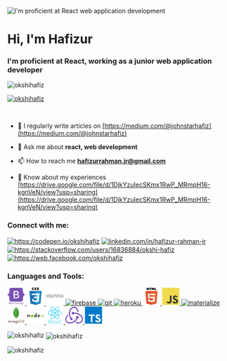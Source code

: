 
![I'm proficient at React web application development](https://i.ibb.co/xYg7C8B/Hafizur-Rahman.png)

<h1 align="left">Hi, I'm Hafizur</h1>
<h3 align="left">I'm proficient at React, working as a junior web application developer</h3>

<p align="left"> <img src="https://komarev.com/ghpvc/?username=okshihafiz&label=Profile%20views&color=0e75b6&style=flat" alt="okshihafiz" /> </p>

<p> <a href="https://github.com/ryo-ma/github-profile-trophy"><img src="https://github-profile-trophy.vercel.app/?username=okshihafiz" alt="okshihafiz" /></a> </p>

<p align="left"> <a href="https://twitter.com/" target="blank"><img src="https://img.shields.io/twitter/follow/?logo=twitter&style=for-the-badge" alt="" /></a> </p>

- 📝 I regularly write articles on [https://medium.com/@johnstarhafiz](https://medium.com/@johnstarhafiz)

- 💬 Ask me about **react, web development**

- 📫 How to reach me **hafizurrahman.jr@gmail.com**

- 📄 Know about my experiences [https://drive.google.com/file/d/1DjkYzuIecSKmx1RwP_MRmpH16-kgnVeN/view?usp=sharing](https://drive.google.com/file/d/1DjkYzuIecSKmx1RwP_MRmpH16-kgnVeN/view?usp=sharing)

<h3 align="left">Connect with me:</h3>
<p align="left">
<a href="https://codepen.io/https://codepen.io/okshihafiz" target="blank"><img align="center" src="https://raw.githubusercontent.com/rahuldkjain/github-profile-readme-generator/master/src/images/icons/Social/codepen.svg" alt="https://codepen.io/okshihafiz" height="30" width="40" /></a>
<a href="https://linkedin.com/in/linkedin.com/in/hafizur-rahman-jr" target="blank"><img align="center" src="https://raw.githubusercontent.com/rahuldkjain/github-profile-readme-generator/master/src/images/icons/Social/linked-in-alt.svg" alt="linkedin.com/in/hafizur-rahman-jr" height="30" width="40" /></a>
<a href="https://stackoverflow.com/users/https://stackoverflow.com/users/16836884/okshi-hafiz" target="blank"><img align="center" src="https://raw.githubusercontent.com/rahuldkjain/github-profile-readme-generator/master/src/images/icons/Social/stack-overflow.svg" alt="https://stackoverflow.com/users/16836884/okshi-hafiz" height="30" width="40" /></a>
<a href="https://fb.com/https://web.facebook.com/okshihafiz" target="blank"><img align="center" src="https://raw.githubusercontent.com/rahuldkjain/github-profile-readme-generator/master/src/images/icons/Social/facebook.svg" alt="https://web.facebook.com/okshihafiz" height="30" width="40" /></a>
</p>

<h3 align="left">Languages and Tools:</h3>
<p align="left"> <a href="https://getbootstrap.com" target="_blank" rel="noreferrer"> <img src="https://raw.githubusercontent.com/devicons/devicon/master/icons/bootstrap/bootstrap-plain-wordmark.svg" alt="bootstrap" width="40" height="40"/> </a> <a href="https://www.w3schools.com/css/" target="_blank" rel="noreferrer"> <img src="https://raw.githubusercontent.com/devicons/devicon/master/icons/css3/css3-original-wordmark.svg" alt="css3" width="40" height="40"/> </a> <a href="https://expressjs.com" target="_blank" rel="noreferrer"> <img src="https://raw.githubusercontent.com/devicons/devicon/master/icons/express/express-original-wordmark.svg" alt="express" width="40" height="40"/> </a> <a href="https://firebase.google.com/" target="_blank" rel="noreferrer"> <img src="https://www.vectorlogo.zone/logos/firebase/firebase-icon.svg" alt="firebase" width="40" height="40"/> </a> <a href="https://git-scm.com/" target="_blank" rel="noreferrer"> <img src="https://www.vectorlogo.zone/logos/git-scm/git-scm-icon.svg" alt="git" width="40" height="40"/> </a> <a href="https://heroku.com" target="_blank" rel="noreferrer"> <img src="https://www.vectorlogo.zone/logos/heroku/heroku-icon.svg" alt="heroku" width="40" height="40"/> </a> <a href="https://www.w3.org/html/" target="_blank" rel="noreferrer"> <img src="https://raw.githubusercontent.com/devicons/devicon/master/icons/html5/html5-original-wordmark.svg" alt="html5" width="40" height="40"/> </a> <a href="https://developer.mozilla.org/en-US/docs/Web/JavaScript" target="_blank" rel="noreferrer"> <img src="https://raw.githubusercontent.com/devicons/devicon/master/icons/javascript/javascript-original.svg" alt="javascript" width="40" height="40"/> </a> <a href="https://materializecss.com/" target="_blank" rel="noreferrer"> <img src="https://raw.githubusercontent.com/prplx/svg-logos/5585531d45d294869c4eaab4d7cf2e9c167710a9/svg/materialize.svg" alt="materialize" width="40" height="40"/> </a> <a href="https://www.mongodb.com/" target="_blank" rel="noreferrer"> <img src="https://raw.githubusercontent.com/devicons/devicon/master/icons/mongodb/mongodb-original-wordmark.svg" alt="mongodb" width="40" height="40"/> </a> <a href="https://nodejs.org" target="_blank" rel="noreferrer"> <img src="https://raw.githubusercontent.com/devicons/devicon/master/icons/nodejs/nodejs-original-wordmark.svg" alt="nodejs" width="40" height="40"/> </a> <a href="https://reactjs.org/" target="_blank" rel="noreferrer"> <img src="https://raw.githubusercontent.com/devicons/devicon/master/icons/react/react-original-wordmark.svg" alt="react" width="40" height="40"/> </a> <a href="https://redux.js.org" target="_blank" rel="noreferrer"> <img src="https://raw.githubusercontent.com/devicons/devicon/master/icons/redux/redux-original.svg" alt="redux" width="40" height="40"/> </a> <a href="https://www.typescriptlang.org/" target="_blank" rel="noreferrer"> <img src="https://raw.githubusercontent.com/devicons/devicon/master/icons/typescript/typescript-original.svg" alt="typescript" width="40" height="40"/> </a> </p>

<p><img align="left" src="https://github-readme-stats.vercel.app/api/top-langs?username=okshihafiz&show_icons=true&locale=en&layout=compact" alt="okshihafiz" /></p>

<p>&nbsp;<img align="center" src="https://github-readme-stats.vercel.app/api?username=okshihafiz&show_icons=true&locale=en" alt="okshihafiz" /></p>

<p><img align="center" src="https://github-readme-streak-stats.herokuapp.com/?user=okshihafiz&" alt="okshihafiz" /></p>


